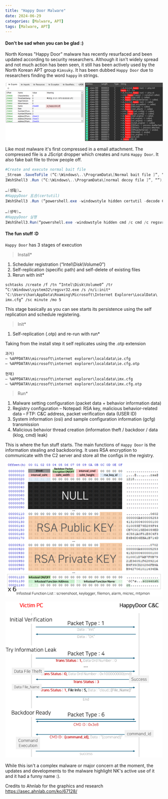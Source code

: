 ```yaml
---
title: "Happy Door Malware"
date: 2024-06-29
categories: [Malware, APT]
tags: [Malware, APT]
---
```


#### Don't be sad when you can be glad :)

North Koreas "Happy Door" malware has recently resurfaced and been updated according to security researchers. Although it isn't widely spread and not much action has been seen, it still has been actively used by the North Korean APT group `Kimsuky`. It has been dubbed `Happy Door` due to researchers finding the word `happy` in strings.

![debug strings](/assets/img/image.png)

Like most malware it's first compressed in a email attachment. The compressed file is a JScript dropper which creates and runs `Happy Door`. It also fake bait file to throw people off.

```powershell
#Create and execute normal bait file
_Stream .SaveToFile (“C:\Windows\..\ProgramData\[Normal bait file ]”, “2”);
IWshShell3 .Run (“C:\Windows\..\ProgramData\[normal decoy file ]”, “”);

…(생耻)…
#HappyDoor 五合(certutil)
IWshShell3 .Run (“powershell.exe -windowstyle hidden certutil -decode C:\Windows\..\ProgramData\[ Base64Encoded_HappyDoor ] C:\Windows\..\ProgramData\[ HappyDoor ]”, “0”, “true”);

…(생략)…
#HappyDoor 실행
IWshShell3.Run(“powershell.exe -windowstyle hidden cmd /c cmd /c regsvr32.exe /s /n /i:syrsd* C:\Windows\..\ProgramData\[HappyDoor]“, “0”, “true”);
```

#### The fun stuff :D

`Happy Door` has 3 stages of execution
> Install*
1. Scheduler registration (“Intel\Disk\Volume0”)
2. Self-replication (specific path) and self-delete of existing files
3. Rerun with init*

```
schtasks /create /f /tn “Intel\Disk\Volume0” /tr “C:\Windows\system32\regsvr32.exe /s /n/i:init* ‘C:\Users\han\AppData\Roaming\Microsoft\Internet Explorer\LocalData\ imx.cfg” /sc minute /mo 5
```

This stage basically as you can see starts its persistence using the self replication and schedule registering.

> Init*
1. Self-replication (.otp) and re-run with run*

Taking from the install step it self replicates using the .otp extension

```
과거)
– %APPDATA%\microsoft\internet explorer\localdata\ie.cfg
– %APPDATA%\microsoft\internet explorer\localdata\ie.cfg.otp
 
현재)
– %APPDATA%\microsoft\internet explorer\localdata\imx.cfg
– %APPDATA%\microsoft\internet explorer\localdata\imx.cfg.otp
```

>Run*

1. Malware setting configuration (packet data + behavior information data)
2. Registry configuration
– Notepad: RSA key, malicious behavior-related data
– FTP: C&C address, packet verification data (USER ID)
3. System information (osi) and sample configuration information (gcfg) transmission
4. Malicious behavior thread creation (information theft / backdoor / data (klog, cmd) leak)

This is where the fun stuff starts. The main functions of `Happy Door` is the information stealing and backdooring. It uses RSA encryption to communicate with the C2 server and store all the configs in the registry.

![alt text](/assets/img/image-1.png)

![alt text](/assets/img/image-2.png)

While this isn't a complex malware or major concern at the moment, the updates and developments to the malware highlight NK's active use of it and it had a funny name :). 

Credits to Ahnlab for the graphics and research https://asec.ahnlab.com/ko/67128/